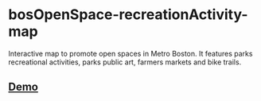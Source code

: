 # bosOpenSpace-recreationActivity-map

Interactive map to promote open spaces in Metro Boston. It features parks recreational activities, parks public art, farmers markets and bike trails.

## [Demo](http://www.nicolasbeaumont.com/bosOpenSpace/)



